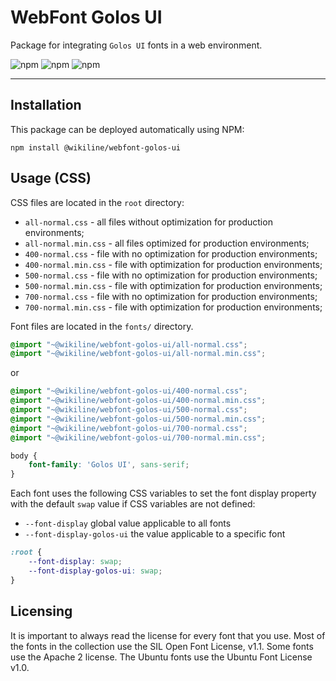 # WebFont Golos UI

Package for integrating `Golos UI` fonts in a web environment.

![npm](https://img.shields.io/npm/v/@wikiline/webfont-golos-ui?style=for-the-badge)
![npm](https://img.shields.io/npm/dm/@wikiline/webfont-golos-ui?style=for-the-badge)
![npm](https://img.shields.io/npm/dt/@wikiline/webfont-golos-ui?style=for-the-badge)
___

## Installation

This package can be deployed automatically using NPM:

```
npm install @wikiline/webfont-golos-ui
 ```

## Usage (CSS)

CSS files are located in the `root` directory:

* `all-normal.css` - all files without optimization for production environments;
* `all-normal.min.css` - all files optimized for production environments;
* `400-normal.css` - file with no optimization for production environments;
* `400-normal.min.css` - file with optimization for production environments;
* `500-normal.css` - file with no optimization for production environments;
* `500-normal.min.css` - file with optimization for production environments;
* `700-normal.css` - file with no optimization for production environments;
* `700-normal.min.css` - file with optimization for production environments;

Font files are located in the `fonts/` directory.

```css
@import "~@wikiline/webfont-golos-ui/all-normal.css";
@import "~@wikiline/webfont-golos-ui/all-normal.min.css";
```

or

```css
@import "~@wikiline/webfont-golos-ui/400-normal.css";
@import "~@wikiline/webfont-golos-ui/400-normal.min.css";
@import "~@wikiline/webfont-golos-ui/500-normal.css";
@import "~@wikiline/webfont-golos-ui/500-normal.min.css";
@import "~@wikiline/webfont-golos-ui/700-normal.css";
@import "~@wikiline/webfont-golos-ui/700-normal.min.css";
```

```css
body {
    font-family: 'Golos UI', sans-serif;
}
```

Each font uses the following CSS variables to set the font display property with the default `swap` value if CSS
variables are not defined:

* `--font-display` global value applicable to all fonts
* `--font-display-golos-ui` the value applicable to a specific font

```css
:root {
    --font-display: swap;
    --font-display-golos-ui: swap;
}
```

## Licensing

It is important to always read the license for every font that you use. Most of the fonts in the collection use the SIL
Open Font License, v1.1. Some fonts use the Apache 2 license. The Ubuntu fonts use the Ubuntu Font License v1.0.
